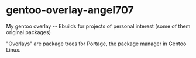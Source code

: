 # gentoo-overlay-angel707
My gentoo overlay -- Ebuilds for projects of personal interest (some of them original packages)

"Overlays" are package trees for Portage, the package manager in Gentoo Linux.
